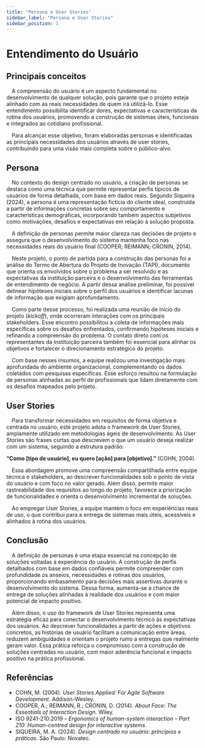 ```yaml
---
title: "Persona e User Stories"
sidebar_label: "Persona e User Stories"
sidebar_position: 1
---
```


# Entendimento do Usuário

## Principais conceitos

&emsp;A compreensão do usuário é um aspecto fundamental no desenvolvimento de qualquer solução, pois garante que o projeto esteja alinhado com as reais necessidades de quem irá utilizá-lo. Esse entendimento possibilita identificar dores, expectativas e características da rotina dos usuários, promovendo a construção de sistemas úteis, funcionais e integrados ao cotidiano profissional. 

&emsp;Para alcançar esse objetivo, foram elaboradas personas e identificadas as principais necessidades dos usuários através de user stories, contribuindo para uma visão mais completa sobre o público-alvo.

## Persona

&emsp;No contexto do design centrado no usuário, a criação de personas se destaca como uma técnica que permite representar perfis típicos de usuários de forma detalhada, com base em dados reais. Segundo Siqueira (2024), a persona é uma representação fictícia do cliente ideal, construída a partir de informações concretas sobre seu comportamento e características demográficas, incorporando também aspectos subjetivos como motivações, desafios e expectativas em relação à solução proposta. 

&emsp;A definição de personas permite maior clareza nas decisões de projeto e assegura que o desenvolvimento do sistema mantenha foco nas necessidades reais do usuário final (COOPER; REIMANN; CRONIN, 2014).

&emsp;Neste projeto, o ponto de partida para a construção das personas foi a análise do Termo de Abertura do Projeto de Inovação (TAPI), documento que orienta os envolvidos sobre o problema a ser resolvido e as expectativas da instituição parceira e o desenvolvimento das ferramentas de entendimento de negócio. A partir dessa análise preliminar, foi possível delinear hipóteses iniciais sobre o perfil dos usuários e identificar lacunas de informação que exigiam aprofundamento.

&emsp;Como parte desse processo, foi realizada uma reunião de início do projeto (*kickoff*), onde ocorreram interações com os principais stakeholders. Esse encontro possibilitou a coleta de informações mais específicas sobre os desafios enfrentados, confirmando hipóteses iniciais e refinando a compreensão do problema. O contato direto com os representantes da instituição parceira também foi essencial para alinhar os objetivos e fortalecer o direcionamento estratégico do projeto.

&emsp;Com base nesses insumos, a equipe realizou uma investigação mais aprofundada do ambiente organizacional, complementando os dados coletados com pesquisas específicas. Esse esforço resultou na formulação de personas alinhadas ao perfil de profissionais que lidam diretamente com os desafios mapeados pelo projeto.

## User Stories

&emsp;Para transformar necessidades em requisitos de forma objetiva e centrada no usuário, este projeto adota o framework de User Stories, amplamente utilizado em metodologias ágeis de desenvolvimento. As User Stories são frases curtas que descrevem o que um usuário deseja realizar com um sistema, seguindo a estrutura padrão:

**“Como [tipo de usuário], eu quero [ação] para [objetivo].”** (COHN, 2004).

&emsp;Essa abordagem promove uma compreensão compartilhada entre equipe técnica e stakeholders, ao descrever funcionalidades sob o ponto de vista do usuário e com foco no valor gerado. Além disso, permite maior rastreabilidade dos requisitos ao longo do projeto, favorece a priorização de funcionalidades e orienta o desenvolvimento incremental de soluções.

&emsp;Ao empregar User Stories, a equipe mantém o foco em experiências reais de uso, o que contribui para a entrega de sistemas mais úteis, acessíveis e alinhados à rotina dos usuários.

## Conclusão

&emsp;A definição de personas é uma etapa essencial na concepção de soluções voltadas à experiência do usuário. A construção de perfis detalhados com base em dados confiáveis permite compreender com profundidade os anseios, necessidades e rotinas dos usuários, proporcionando embasamento para decisões mais assertivas durante o desenvolvimento do sistema. Dessa forma, aumenta-se a chance de entrega de soluções alinhadas à realidade dos usuários e com maior potencial de impacto positivo.

&emsp;Além disso, o uso do framework de User Stories representa uma estratégia eficaz para conectar o desenvolvimento técnico às expectativas dos usuários. Ao descrever funcionalidades a partir de ações e objetivos concretos, as histórias de usuário facilitam a comunicação entre áreas, reduzem ambiguidades e orientam o projeto rumo a entregas que realmente geram valor. Essa prática reforça o compromisso com a construção de soluções centradas no usuário, com maior aderência funcional e impacto positivo na prática profissional.

## Referências

- COHN, M. (2004). *User Stories Applied: For Agile Software Development*. Addison-Wesley.
- COOPER, A.; REIMANN, R.; CRONIN, D. (2014). *About Face: The Essentials of Interaction Design*. Wiley.  
- ISO 9241-210:2019 – *Ergonomics of human-system interaction – Part 210: Human-centred design for interactive systems*.
- SIQUEIRA, M. A. (2024). *Design centrado no usuário: princípios e práticas*. São Paulo: Novatec.  